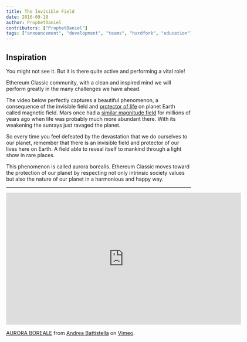 ```yaml
---
title: The Invisible Field
date: 2016-09-18
author: ProphetDaniel
contributors: ["ProphetDaniel"]
tags: ["announcement", "development", "teams", "hardfork", "education"]
---
```


## Inspiration


You might not see it. But it is there quite active and performing a vital role!

Ethereum Classic community, with a clean and inspired mind we will perform greatly in the many challenges we have ahead.

The video below perfectly captures a beautiful phenomenon, a consequence of the invisible field and [protector of life](https://youtu.be/MEr_h6cUat4) on planet Earth called magnetic field. Mars once had a [similar magnitude field](http://mgs-mager.gsfc.nasa.gov/Kids/magfield.html) for millions of years ago when life was probably much more abundant there. With its weakening the sunrays just ravaged the planet.

So every time you feel defeated by the devastation that we do ourselves to our planet, remember that there is an invisible field and protector of our lives here on Earth. A field able to reveal itself to mankind through a light show in rare places.

This phenomenon is called aurora borealis. Ethereum Classic moves toward the protection of our planet by respecting not only intrinsic society values but also the nature of our planet in a harmonious and happy way.

-----

<iframe src="https://player.vimeo.com/video/65121424?autoplay=1" width="640" height="360" frameborder="0" webkitallowfullscreen mozallowfullscreen allowfullscreen></iframe>
<p><a href="https://vimeo.com/65121424">AURORA BOREALE</a> from <a href="https://vimeo.com/user17747909">Andrea Battistella</a> on <a href="https://vimeo.com">Vimeo</a>.</p>
